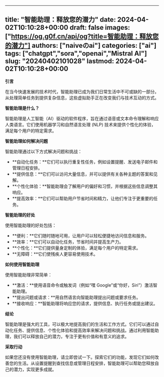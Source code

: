 
---
title: "智能助理：释放您的潜力"
date: 2024-04-02T10:10:28+00:00
draft: false
images: ["https://og.g0f.cn/api/og?title=智能助理：释放您的潜力"]
authors: ["naiveのai"]
categories: ["ai"]
tags: ["chatgpt","sora","openai","Mistral AI"]
slug: "20240402101028"
lastmod: 2024-04-02T10:10:28+00:00
---
**引言**

在当今快速发展的技术时代，智能助理已成为我们日常生活中不可或缺的一部分。从处理简单任务到提供复杂信息，这些虚拟助手正在改变我们与技术互动的方式。

**智能助理是什么？**

智能助理是人工智能（AI）驱动的软件程序，旨在通过语音或文本命令理解和响应人类语言。它们使用机器学习和自然语言处理 (NLP) 技术来提供个性化的体验，满足每个用户的特定需求。

**智能助理如何解决问题**

智能助理通过以下方式解决问题和挑战：

* **自动化任务：**它们可以执行重复性任务，例如设置提醒、发送电子邮件和管理日程安排。
* **提供信息：**它们可以访问大量信息，并可以提供有关各种主题的答案和见解。
* **个性化体验：**智能助理会了解用户的偏好和习惯，并根据这些信息调整其响应。
* **提高效率：**它们可以帮助用户节省时间和精力，让他们专注于更重要的任务。

**智能助理的好处**

使用智能助理的好处包括：

* **便利：**它们随时随地可用，让用户可以轻松便捷地访问信息和服务。
* **效率：**它们可以自动化任务，节省时间并提高生产力。
* **个性化：**它们提供量身定制的体验，满足每个用户的特定需求。
* **无障碍：**它们使残疾人更容易使用技术。

**如何使用智能助理**

使用智能助理非常简单：

* **激活：**使用语音命令或触发词（例如“嘿 Google”或“你好，Siri”）激活智能助理。
* **提出问题或请求：**用自然语言向智能助理提出问题或要求任务。
* **接收响应：**智能助理将响应您的请求，提供信息、执行任务或提出建议。

**结论**

智能助理是强大的工具，可以极大地提高我们的生活和工作方式。它们可以通过自动化任务、提供信息、个性化体验和提高效率来解决问题和挑战。通过利用智能助理，我们可以释放自己的潜力，专注于更有价值和有意义的追求。

**采取行动**

如果您还没有使用智能助理，请立即尝试一下。探索它们的功能，发现它们如何改善您的生活。从设置提醒到查找信息或管理日程安排，智能助理可以帮助您释放自己的潜力，实现更多成就。